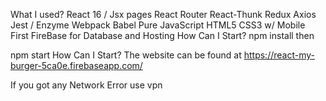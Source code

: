 What I used?
React 16 / Jsx pages
React Router
React-Thunk
Redux
Axios
Jest / Enzyme
Webpack
Babel
Pure JavaScript
HTML5
CSS3 w/ Mobile First
FireBase for Database and Hosting
How Can I Start?
npm install
then

npm start
How Can I Start?
The website can be found at https://react-my-burger-5ca0e.firebaseapp.com/

If you got any Network Error use vpn
